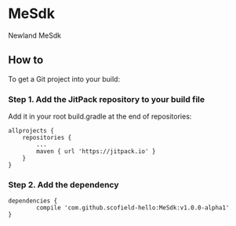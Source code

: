 # MeSdk
Newland MeSdk

##
How to
----------------------------------------------
To get a Git project into your build:

### Step 1. Add the JitPack repository to your build file

Add it in your root build.gradle at the end of repositories:

	allprojects {
		repositories {
			...
			maven { url 'https://jitpack.io' }
		}
	}
  
### Step 2. Add the dependency

	dependencies {
	        compile 'com.github.scofield-hello:MeSdk:v1.0.0-alpha1'
	}
